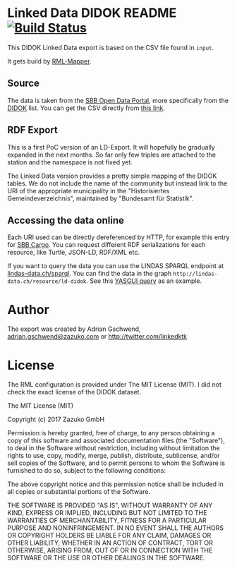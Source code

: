 # Linked Data DIDOK README [![Build Status](https://travis-ci.org/lindas-uc/ld-didok.svg?branch=master)](https://travis-ci.org/lindas-uc/ld-didok)

This DIDOK Linked Data export is based on the CSV file found in `input`.

It gets build by [RML-Mapper](https://github.com/zazukoians/RML-Mapper/).

## Source

The data is taken from the [SBB Open Data Portal](https://data.sbb.ch/), more specifically from the [DIDOK](https://data.sbb.ch/explore/dataset/didok-liste/information/) list. You can get the CSV directly from [this link](https://data.sbb.ch/explore/dataset/didok-liste/download/?format=csv&timezone=Europe/Berlin&use_labels_for_header=true).

## RDF Export

This is a first PoC version of an LD-Export. It will hopefully be gradually expanded in the next months. So far only few triples are attached to the station and the namespace is not fixed yet.

The Linked Data version provides a pretty simple mapping of the DIDOK tables. We do not include the name of the community but instead link to the URI of the appropriate municipality in the "Historisiertes Gemeindeverzeichnis", maintained by "Bundesamt für Statistik".

## Accessing the data online

Each URI used can be directly dereferenced by HTTP, for example this entry for [SBB Cargo](http://lod.opentransportdata.swiss/didok/8500011). You can request different RDF serializations for each resource, like Turtle, JSON-LD, RDF/XML etc.

If you want to query the data you can use the LINDAS SPARQL endpoint at [lindas-data.ch/sparql](http://lindas-data.ch/sparql). You can find the data in the graph `http://lindas-data.ch/resource/ld-didok`. See this [YASGUI query](http://lod.opentransportdata.swiss/sparql/#query=PREFIX+rdf%3A+%3Chttp%3A%2F%2Fwww.w3.org%2F1999%2F02%2F22-rdf-syntax-ns%23%3E%0APREFIX+rdfs%3A+%3Chttp%3A%2F%2Fwww.w3.org%2F2000%2F01%2Frdf-schema%23%3E%0ASELECT+*+WHERE+%7B+GRAPH+%3Chttp%3A%2F%2Flindas-data.ch%2Fresource%2Fld-didok%3E+%7B%0A++%3Fsub+%3Fpred+%3Fobj+.%0A++%7D%0A%7D%0ALIMIT+10&contentTypeConstruct=text%2Fturtle&contentTypeSelect=application%2Fsparql-results%2Bjson&endpoint=http%3A%2F%2Flindas-data.ch%2Fsparql&requestMethod=POST&tabTitle=Query&outputFormat=table) as an example.

# Author

The export was created by Adrian Gschwend, adrian.gschwend@zazuko.com or http://twitter.com/linkedktk

# License

The RML configuration is provided under The MIT License (MIT). I did not check the exact license of the DIDOK dataset.

The MIT License (MIT)

Copyright (c) 2017 Zazuko GmbH

Permission is hereby granted, free of charge, to any person obtaining a copy
of this software and associated documentation files (the "Software"), to deal
in the Software without restriction, including without limitation the rights
to use, copy, modify, merge, publish, distribute, sublicense, and/or sell
copies of the Software, and to permit persons to whom the Software is
furnished to do so, subject to the following conditions:

The above copyright notice and this permission notice shall be included in
all copies or substantial portions of the Software.

THE SOFTWARE IS PROVIDED "AS IS", WITHOUT WARRANTY OF ANY KIND, EXPRESS OR
IMPLIED, INCLUDING BUT NOT LIMITED TO THE WARRANTIES OF MERCHANTABILITY,
FITNESS FOR A PARTICULAR PURPOSE AND NONINFRINGEMENT. IN NO EVENT SHALL THE
AUTHORS OR COPYRIGHT HOLDERS BE LIABLE FOR ANY CLAIM, DAMAGES OR OTHER
LIABILITY, WHETHER IN AN ACTION OF CONTRACT, TORT OR OTHERWISE, ARISING FROM,
OUT OF OR IN CONNECTION WITH THE SOFTWARE OR THE USE OR OTHER DEALINGS IN
THE SOFTWARE.


